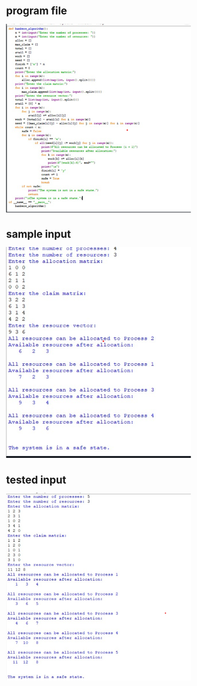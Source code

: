 # program file
![program file](da_591.png)
# sample input
![sample input](IO_591.png)
# tested input
![tested input](TIO_591.png)
